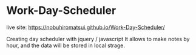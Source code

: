# Work-Day-Scheduler

live site: https://nobuhiromatsui.github.io/Work-Day-Scheduler/

Creating day scheduler with jquery / javascript
It allows to make notes by hour, and the data will be stored in local strage.
